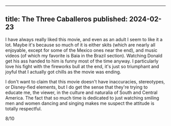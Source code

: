 ----
title: The Three Caballeros
published: 2024-02-23
----

I have always really liked this movie, and even as an adult I seem to like it a lot. Maybe it's because so much of it is either skits (which are nearly all enjoyable, except for some of the Mexico ones near the end), and music videos (of which my favorite is Baia in the Brazil section). Watching Donald get his ass handed to him is funny most of the time anyway. I particularly love his fight with the fireworks bull at the end, it's just so triumphant and joyful that I actually got chills as the movie was ending.

I don't want to claim that this movie doesn't have inaccuracies, stereotypes, or Disney-fied elements, but I do get the sense that they're trying to educate me, the viewer, in the culture and naturalia of South and Central America. The fact that so much time is dedicated to just watching smiling men and women dancing and singing makes me suspect the attitude is totally respectful.

8/10

